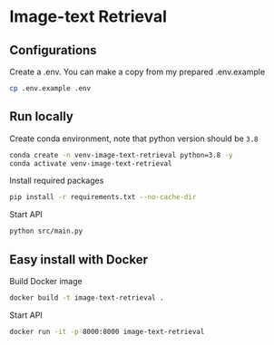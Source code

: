 # Image-text Retrieval

## Configurations
Create a .env. You can make a copy from my prepared .env.example
```bash
cp .env.example .env
```
## Run locally
Create conda environment, note that python version should be `3.8`
```bash
conda create -n venv-image-text-retrieval python=3.8 -y
conda activate venv-image-text-retrieval
```
Install required packages
```bash
pip install -r requirements.txt --no-cache-dir
```
Start API
```bash
python src/main.py
```

## Easy install with Docker
Build Docker image
```bash
docker build -t image-text-retrieval .
```
Start API
```bash
docker run -it -p 8000:8000 image-text-retrieval
```

